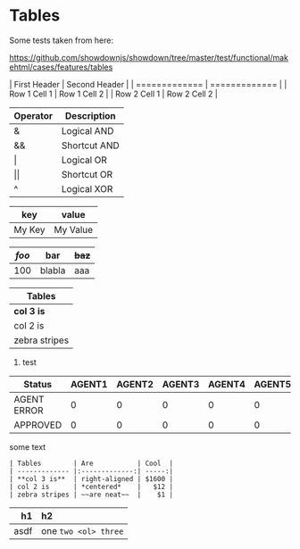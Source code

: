 # Tables

Some tests taken from here:

<https://github.com/showdownjs/showdown/tree/master/test/functional/makehtml/cases/features/tables>

| First Header | Second Header |
| ============= | ============= |
| Row 1 Cell 1 | Row 1 Cell 2 |
| Row 2 Cell 1 | Row 2 Cell 2 |

| Operator | Description  |
| -------- | ------------ |
| &        | Logical AND  |
| &&       | Shortcut AND |
| \|       | Logical OR   |
| \|\|     | Shortcut OR  |
| ^        | Logical XOR  |

| key    | value    |
| ------ | -------- |
| My Key | My Value |

| _foo_ | **bar** | ~~baz~~ |
| ----- | ------- | ------- |
| 100   | blabla  | aaa     |

| Tables        |
| ------------- |
| **col 3 is**  |
| col 2 is      |
| zebra stripes |

1. test

| Status      | AGENT1 | AGENT2 | AGENT3 | AGENT4 | AGENT5 | AGENT6 | AGENT7 | AGENT8 | AGENT9 | TOTAL |
| ----------- | ------ | ------ | ------ | ------ | ------ | ------ | ------ | ------ | ------ | ----- |
| AGENT ERROR | 0      | 0      | 0      | 0      | 0      | 0      | 0      | 0      | 0      |       |
| APPROVED    | 0      | 0      | 0      | 0      | 0      | 0      | 0      | 0      | 0      |       |

some text

```
| Tables        | Are           | Cool  |
| ------------- |:-------------:| -----:|
| **col 3 is**  | right-aligned | $1600 |
| col 2 is      | *centered*    |   $12 |
| zebra stripes | ~~are neat~~  |    $1 |
```

|   h1 | h2                   |
| ---: | :------------------- |
| asdf | one `two <ol> three` |
